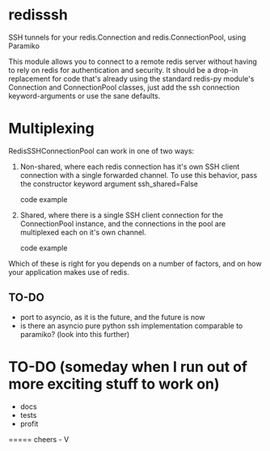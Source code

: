 # redisssh

SSH tunnels for your redis.Connection and redis.ConnectionPool, using Paramiko

This module allows you to connect to a remote redis server without having to rely on redis 
for authentication and security. It should be a drop-in replacement for code that's already 
using the standard redis-py module's Connection and ConnectionPool classes, just add the ssh
connection keyword-arguments or use the sane defaults.

# Multiplexing

RedisSSHConnectionPool can work in one of two ways:

1. Non-shared, where each redis connection has it's own SSH client connection with a single
forwarded channel. To use this behavior, pass the constructor keyword argument ssh_shared=False

    code example

2. Shared, where there is a single SSH client connection for the ConnectionPool instance, and 
the connections in the pool are multiplexed each on it's own channel.

    code example

Which of these is right for you depends on a number of factors, and on how your application 
makes use of redis.

## TO-DO

- port to asyncio, as it is the future, and the future is now
- is there an asyncio pure python ssh implementation comparable to paramiko? (look into this further)

# TO-DO (someday when I run out of more exciting stuff to work on)

- docs
- tests
- profit

=====
                       cheers - V
